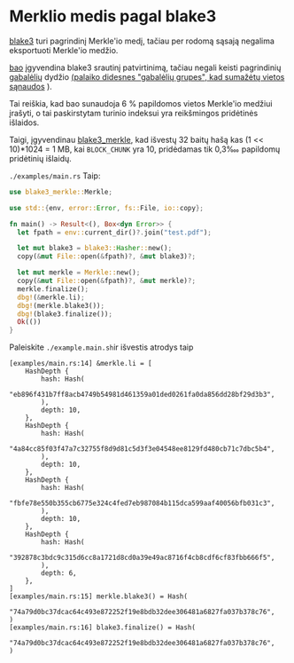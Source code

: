 # Merklio medis pagal blake3

[blake3](https://github.com/BLAKE3-team/BLAKE3) turi pagrindinį Merkle'io medį, tačiau per rodomą sąsają negalima eksportuoti Merkle'io medžio.

[bao](https://github.com/oconnor663/bao) įgyvendina blake3 srautinį patvirtinimą, tačiau negali keisti pagrindinių [gabalėlių](https://github.com/oconnor663/bao/issues/34) dydžio [(palaiko didesnes "gabalėlių grupes", kad sumažėtų vietos sąnaudos](https://github.com/oconnor663/bao/issues/34) ).

Tai reiškia, kad bao sunaudoja 6 % papildomos vietos Merkle'io medžiui įrašyti, o tai paskirstytam turinio indeksui yra reikšmingos pridėtinės išlaidos.

Taigi, įgyvendinau [blake3_merkle](https://github.com/rmw-lib/blake3_merkle), kad išvestų 32 baitų hašą kas (1 << 10)*1024 = 1 MB, kai `BLOCK_CHUNK` yra 10, pridėdamas tik 0,3‱ papildomų pridėtinių išlaidų.

`./examples/main.rs` Taip:

```rust
use blake3_merkle::Merkle;

use std::{env, error::Error, fs::File, io::copy};

fn main() -> Result<(), Box<dyn Error>> {
  let fpath = env::current_dir()?.join("test.pdf");

  let mut blake3 = blake3::Hasher::new();
  copy(&mut File::open(&fpath)?, &mut blake3)?;

  let mut merkle = Merkle::new();
  copy(&mut File::open(&fpath)?, &mut merkle)?;
  merkle.finalize();
  dbg!(&merkle.li);
  dbg!(merkle.blake3());
  dbg!(blake3.finalize());
  Ok(())
}
```

Paleiskite `./example.main.sh`ir išvestis atrodys taip

```
[examples/main.rs:14] &merkle.li = [
    HashDepth {
        hash: Hash(
            "eb896f431b7ff8acb4749b54981d461359a01ded0261fa0da856dd28bf29d3b3",
        ),
        depth: 10,
    },
    HashDepth {
        hash: Hash(
            "4a84cc85f03f47a7c32755f8d9d81c5d3f3e04548ee8129fd480cb71c7dbc5b4",
        ),
        depth: 10,
    },
    HashDepth {
        hash: Hash(
            "fbfe78e550b355cb6775e324c4fed7eb987084b115dca599aaf40056bfb031c3",
        ),
        depth: 10,
    },
    HashDepth {
        hash: Hash(
            "392878c3bdc9c315d6cc8a1721d8cd0a39e49ac8716f4cb8cdf6cf83fbb666f5",
        ),
        depth: 6,
    },
]
[examples/main.rs:15] merkle.blake3() = Hash(
    "74a79d0bc37dcac64c493e872252f19e8bdb32dee306481a6827fa037b378c76",
)
[examples/main.rs:16] blake3.finalize() = Hash(
    "74a79d0bc37dcac64c493e872252f19e8bdb32dee306481a6827fa037b378c76",
)
```